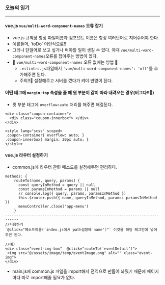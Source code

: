 ### 오늘의 일기
---
#### vue.js `vue/multi-word-component-names` 오류 잡기
+ vue.js 규칙상 항상 파일이름과 컴포넌트 이름은 항상 여러단어로 지어주어야 한다.
+ 예를들어, 'toDo' 이런식으로!!
+ 그러나 단일어로 쓰고 싶거나 써야할 일이 생길 수 있다. 이때 `vue/multi-word-component-names`오류를 잡아주는 방법이 있다.
+ 🎈 `vue/multi-word-component-names` 오류 없애는 방법 🎈 
  + `.eslintrc.js`파일에서 `'vue/multi-word-component-names': 'off'`를 추가해주면 된다.
  + 주의!!🧨 설정해주고 서버를 껐다가 켜야 반영이 된다.


#### 어떤 태그에 `margin-top` 속성을 줄 때 윗 부분이 같이 따라 내려오는 경우(버그다!!😤)
+ 윗 부분 태그에 `overflow:auto` 처리를 해주면 해결된다.
```node
<div class="coupon-container">
  <div class="coupon-innerbox"> </div>
</div>

<style lang="scss" scoped>
.coupon-container{ overflow: auto; }
.coupon-innerbox{ margin: 20px auto; } 
</style>
```

#### vue.js 라우터 설정하기 
+ common.js에 라우터 관련 메소드를 설정해두면 편리하다.
```node
methods: {
    routeTo(name, query, params) {
      const queryInMethod = query || null
      const paramsInMethod = params || null
      // console.log({ query, params, paramsInMethod })
      this.$router.push({ name, queryInMethod, params: paramsInMethod })
      menuController.close('app-menu')
    }
----------------------------------------------------------------------------
//사용하기 
`@click="메소드이름('index.js에서 path설정에 name')"` 이것을 해당 태그안에 넣어주면 된다.

//예)
<div class="event-img-box"  @click="routeTo('eventDetail')">
 <img src="@/assets/image/temp/eventImage.png" alt="" class="event-img">
</div>
```
+ main.js에 common.js 파일을 import해서 전역으로 만들어 놔줬기 때문에 페이지마다 따로 import해줄 필요가 없다.
